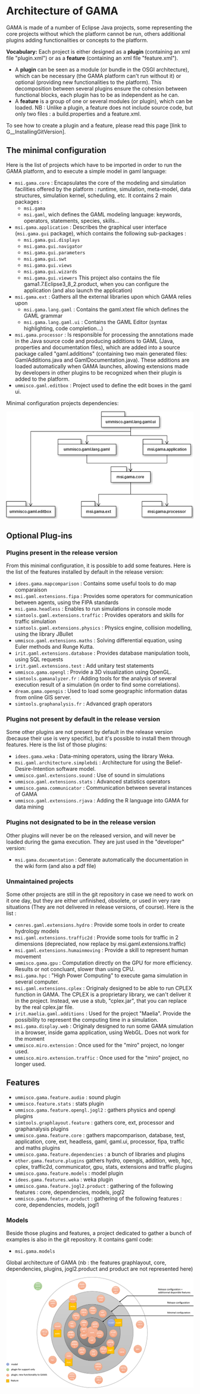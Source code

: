 # Architecture of GAMA



GAMA is made of a number of Eclipse Java projects, some representing the core projects without which the platform cannot be run, others additional plugins adding functionalities or concepts to the platform.

__Vocabulary:__
Each project is either designed as a __plugin__ (containing an xml file "plugin.xml") or as a __feature__ (containing an xml file "feature.xml").
  * A __plugin__ can be seen as a module (or bundle in the OSGI architecture), which can be necessary (the GAMA platform can't run without it) or optional (providing new functionalities to the platform). This decomposition between several plugins ensure the cohesion between functional blocks, each plugin has to be as independent as he can.
  * A __feature__ is a group of one or several modules (or plugin), which can be loaded. NB : Unlike a plugin, a feature does not include source code, but only two files : a build.properties and a feature.xml.

To see how to create a plugin and a feature, please read this page [link to G__InstallingGitVersion].

## The minimal configuration

Here is the list of projects which have to be imported in order to run the GAMA platform, and to execute a simple model in gaml language:

  * `msi.gama.core` : Encapsulates the core of the modeling and simulation facilities offered by the platform : runtime, simulation, meta-model, data structures, simulation kernel, scheduling, etc. It contains 2 main packages :
    * `msi.gama`
    * `msi.gaml`, wich defines the GAML modeling language: keywords, operators, statements, species, skills…
  * `msi.gama.application` : Describes the graphical user interface (`msi.gama.gui` package), which contains the following sub-packages :
    * `msi.gama.gui.displays`
    * `msi.gama.gui.navigator`
    * `msi.gama.gui.parameters`
    * `msi.gama.gui.swt`
    * `msi.gama.gui.views`
    * `msi.gama.gui.wizards`
    * `msi.gama.gui.viewers`
This project also contains the file gama1.7.Eclipse3_8_2.product, when you can configure the application (and also launch the application)
  * `msi.gama.ext` : Gathers all the external libraries upon which GAMA relies upon
    * `msi.gama.lang.gaml` : Contains the gaml.xtext file which defines the GAML grammar
    * `msi.gama.lang.gaml.ui` : Contains the GAML Editor (syntax highlighting, code completion…)
  * `msi.gama.processor` : Is responsible for processing the annotations made in the Java source code and producing additions to GAML (Java, properties and documentation files), which are added into a source package called "gaml.additions" (containing two main generated files: GamlAdditions.java and GamlDocumentation.java). These additions are loaded automatically when GAMA launches, allowing extensions made by developers in other plugins to be recognized when their plugin is added to the platform.
  * `ummisco.gaml.editbox` : Project used to define the edit boxes in the gaml ui.

Minimal configuration projects dependencies:

![Minimal configuration projects dependencies](images/architecture/minimal_configuration.png)

## Optional Plug-ins
 
  ### Plugins present in the release version
From this minimal configuration, it is possible to add some features. Here is the list of the features installed by default in the release version:
  * `idees.gama.mapcomparison` : Contains some useful tools to do map comparaison
  * `msi.gaml.extensions.fipa` : Provides some operators for communication between agents, using the FIPA standards
  * `msi.gama.headless` : Enables to run simulations in console mode
  * `simtools.gaml.extensions.traffic` : Provides operators and skills for traffic simulation
  * `simtools.gaml.extensions.physics` : Physics engine, collision modelling, using the library JBullet
  * `ummisco.gaml.extensions.maths` : Solving differential equation, using Euler methods and Runge Kutta.
  * `irit.gaml.extensions.database` : Provides database manipulation tools, using SQL requests
  * `irit.gaml.extensions.test` : Add unitary test statements
  * `ummisco.gama.opengl` : Provide a 3D visualization using OpenGL.
  * `simtools.gamanalyzer.fr` : Adding tools for the analysis of several execution result of a simulation (in order to find some correlations).
  * `dream.gama.opengis` : Used to load some geographic information datas from online GIS server.
  * `simtools.graphanalysis.fr` : Advanced graph operators
 
  ### Plugins not present by default in the release version
Some other plugins are not present by default in the release version (because their use is very specific), but it's possible to install them through features.
Here is the list of those plugins:
  * `idees.gama.weka` : Data-mining operators, using the library Weka.
  * `msi.gaml.architecture.simplebdi` : Architecture for using the Belief-Desire-Intention software model.
  * `ummisco.gaml.extensions.sound` : Use of sound in simulations
  * `ummisco.gaml.extensions.stats` : Advanced statistics operators
  * `ummisco.gama.communicator` : Communication between several instances of GAMA
  * `ummisco.gaml.extensions.rjava` : Adding the R language into GAMA for data mining
 
  ### Plugins not designated to be in the release version
Other plugins will never be on the released version, and will never be loaded during the gama execution. They are just used in the "developer" version:
  * `msi.gama.documentation` : Generate automatically the documentation in the wiki form (and also a pdf file)
 
  ### Unmaintained projects

Some other projects are still in the git repository in case we need to work on it one day, but they are either unfinished, obsolete, or used in very rare situations (They are not delivered in release versions, of course). Here is the list :
  * `cenres.gaml.extensions.hydro` : Provide some tools in order to create hydrology models
  * `msi.gaml.extensions.traffic2d` : Provide some tools for traffic in 2 dimensions (depreciated, now replace by msi.gaml.extensions.traffic)
  * `msi.gaml.extensions.humainmoving` : Provide a skill to represent human movement
  * `ummisco.gama.gpu` : Computation directly on the GPU for more efficiency. Results or not concluant, slower than using CPU.
  * `msi.gama.hpc` : "High Power Computing" to execute gama simulation in several computer.
  * `msi.gaml.extensions.cplex` : Originaly designed to be able to run CPLEX function in GAMA. The CPLEX is a proprietary library, we can't deliver it in the project. Instead, we use a stub, "cplex.jar", that you can replace by the real cplex.jar file.
  * `irit.maelia.gaml.additions` : Used for the project "Maelia". Provide the possibility to represent the computing time in a simulation.
  * `msi.gama.display.web` : Originaly designed to run some GAMA simulation in a browser, inside gama application, using WebGL. Does not work for the moment
  * `ummisco.miro.extension` : Once used for the "miro" project, no longer used.
  * `ummisco.miro.extension.traffic` : Once used for the "miro" project, no longer used.
 
  ## Features
 
  * `ummisco.gama.feature.audio` : sound plugin
  * `ummisco.feature.stats` : stats plugin
  * `ummisco.gama.feature.opengl.jogl2` : gathers physics and opengl plugins
  * `simtools.graphlayout.feature` : gathers core, ext, processor and graphanalysis plugins
  * `ummisco.gama.feature.core` : gathers mapcomparison, database, test, application, core, ext, headless, gaml, gaml.ui, processor, fipa, traffic and maths plugins
  * `ummisco.gama.feature.dependencies` : a bunch of libraries and plugins
  * `other.gama.feature.plugins` gathers hydro, opengis, addition, web, hpc, cplex, traffic2d, communicator, gpu, stats, extensions and traffic plugins
  * `ummisco.gama.feature.models` : model plugin
  * `idees.gama.features.weka` : weka plugin
  * `ummisco.gama.feature.jogl2.product` : gathering of the following features : core, dependencies, models, jogl2
  * `ummisco.gama.feature.product` : gathering of the following features : core, dependencies, models, jogl1
 
  ### Models
 
Beside those plugins and features, a project dedicated to gather a bunch of examples is also in the git repository. It contains gaml code:
  * `msi.gama.models`


Global architecture of GAMA (nb : the features graphlayout, core, dependencies, plugins, jogl2.product and product are not represented here)

![Global architecture of GAMA](images/architecture/plugin_architecture.png)